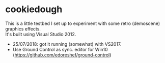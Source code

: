 # cookiedough

This is a little testbed I set up to experiment with some retro (demoscene) graphics effects.  
It's built using Visual Studio 2012.

- 25/07/2018: got it running (somewhat) with VS2017.
- Use Ground Control as sync. editor for Win10 (https://github.com/edoreshef/ground-control)
